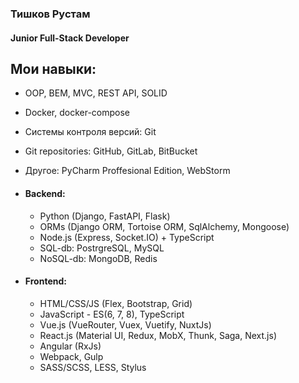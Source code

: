 ### Тишков Рустам
#### Junior Full-Stack Developer





Мои навыки:
---
  + OOP, BEM, MVC, REST API, SOLID
  + Docker, docker-compose
  + Системы контроля версий: Git
  + Git repositories: GitHub, GitLab, BitBucket
  + Другое: PyCharm Proffesional Edition, WebStorm

 
  + #### Backend:
  
    + Python (Django, FastAPI, Flask)
    + ORMs (Django ORM, Tortoise ORM, SqlAlchemy, Mongoose)
    + Node.js (Express, Socket.IO) + TypeScript
    + SQL-db: PostrgreSQL, MySQL
    + NoSQL-db: MongoDB, Redis


  + #### Frontend:

    + HTML/CSS/JS (Flex, Bootstrap, Grid)
    + JavaScript - ES(6, 7, 8), TypeScript
    + Vue.js (VueRouter, Vuex, Vuetify, NuxtJs)
    + React.js (Material UI, Redux, MobX, Thunk, Saga, Next.js)
    + Angular (RxJs)
    + Webpack, Gulp
    + SASS/SCSS, LESS, Stylus
  
